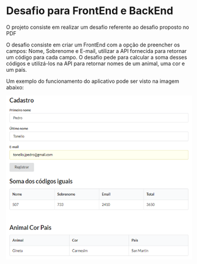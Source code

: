 # Desafio para FrontEnd e BackEnd

O projeto consiste em realizar um desafio referente ao desafio proposto no PDF

O desafio consiste em criar um FrontEnd com a opção de preencher os campos: Nome, Sobrenome e E-mail, utilizar a API fornecida para retornar um código para cada campo.
O desafio pede para calcular a soma desses códigos e utilizá-los na API para retornar nomes de um animal, uma cor e um país.

Um exemplo do funcionamento do aplicativo pode ser visto na imagem abaixo:

![plot](./Exemplo.PNG)
